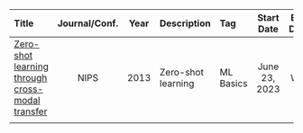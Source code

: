 |Title|Journal/Conf.|Year|Description|Tag|Start Date|End Date|
|:----|:----------------:|:--:|:----------|:--|:--------:|:------:|
|[Zero-shot learning through cross-modal transfer]()|NIPS|2013|Zero-shot learning|ML Basics|June 23, 2023|WIP|
|[]()|||||||
